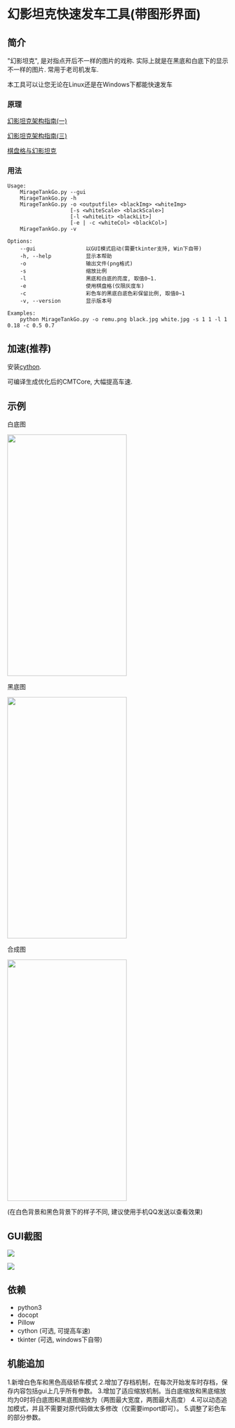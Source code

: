# 幻影坦克快速发车工具(带图形界面)

## 简介

"幻影坦克", 是对指点开后不一样的图片的戏称.
实际上就是在黑底和白底下的显示不一样的图片.
常用于老司机发车.

本工具可以让您无论在Linux还是在Windows下都能快速发车

### 原理

[幻影坦克架构指南(一)](https://zhuanlan.zhihu.com/p/31164700)

[幻影坦克架构指南(三)](https://zhuanlan.zhihu.com/p/32532733)

[棋盘格与幻影坦克](https://zhuanlan.zhihu.com/p/33148445)

### 用法

    Usage:
        MirageTankGo.py --gui
        MirageTankGo.py -h
        MirageTankGo.py -o <outputfile> <blackImg> <whiteImg>
                        [-s <whiteScale> <blackScale>]
                        [-l <whiteLit> <blackLit>]
                        [-e | -c <whiteCol> <blackCol>]
        MirageTankGo.py -v
    
    Options:
        --gui                以GUI模式启动(需要tkinter支持, Win下自带)
        -h, --help           显示本帮助
        -o                   输出文件(png格式)
        -s                   缩放比例
        -l                   黑底和白底的亮度, 取值0~1.
        -e                   使用棋盘格(仅限灰度车)
        -c                   彩色车的黑底白底色彩保留比例, 取值0~1
        -v, --version        显示版本号
    
    Examples:
        python MirageTankGo.py -o remu.png black.jpg white.jpg -s 1 1 -l 1 0.18 -c 0.5 0.7

## 加速(推荐)

安装[cython](http://cython.org/).

可编译生成优化后的CMTCore, 大幅提高车速.


## 示例

白底图

<img src="https://github.com/YinTianliang/MirageTankGo/blob/master/white.jpg" width="272" height="550">


黑底图

<img src="https://github.com/YinTianliang/MirageTankGo/blob/master/black.jpg" width="272" height="550">


合成图

<img src="https://github.com/YinTianliang/MirageTankGo/blob/master/remu.png" width="272" height="550">

(在白色背景和黑色背景下的样子不同, 建议使用手机QQ发送以查看效果)


## GUI截图

![](https://github.com/YinTianliang/MirageTankGo/blob/master/screenshot.png)


![](https://github.com/YinTianliang/MirageTankGo/blob/master/screenshot2.png)

## 依赖

+ python3
+ docopt
+ Pillow
+ cython (可选, 可提高车速)
+ tkinter (可选, windows下自带)

## 机能追加

1.新增白色车和黑色高级轿车模式
2.增加了存档机制，在每次开始发车时存档，保存内容包括gui上几乎所有参数。
3.增加了适应缩放机制。当白底缩放和黑底缩放均为0时将白底图和黑底图缩放为（两图最大宽度，两图最大高度）
4.可以动态追加模式，并且不需要对原代码做太多修改（仅需要import即可）。
5.调整了彩色车的部分参数。
